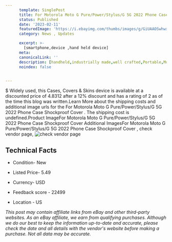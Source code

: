 ```yaml
---
      template: SinglePost
      title: For Motorola Moto G Pure/Power/Stylus/G 5G 2022 Phone Case Shockproof Cover 
      status: Published
      date: '2023-02-11'
      featuredImage: 'https://i.ebayimg.com/thumbs/images/g/GiUAAOSwhwxiwp1t/s-l225.jpg'
      category: News , Updates

      excerpt: >-
        [smartphone,device ,hand held device]
      meta:
      canonicalLink: ''
      description: [handheld,industrially made,well crafted,Portable,Mobile,Compact,Convenient,Lightweight,Maneuverable,Man-portable,Miniature,Carriable,Hand-held,Light,Holdable,Transportable,Mobile device,Pocket-sized,On-the-go,Wireless,Cordless,Compact size,Convenient size, smartphone,device ,hand held device]
      noindex: false

        
---
```

$
    Widely used, this Cases, Covers & Skins device is available at a discounted price of 4.8312 after a 12% discount and has a rating of 2 as of the time this blog was written.Learn More about the shipping costs and additional image urls for the For Motorola Moto G Pure/Power/Stylus/G 5G 2022 Phone Case Shockproof Cover . The shipping cost is undefined.Product ImageFor Motorola Moto G Pure/Power/Stylus/G 5G 2022 Phone Case Shockproof Cover Additional ImagesFor Motorola Moto G Pure/Power/Stylus/G 5G 2022 Phone Case Shockproof Cover , check vendor page, ![check vendor page](https://origin-galleryplus.ebayimg.com/ws/web/144634732426_2_0_1/225x225.jpg,https://origin-galleryplus.ebayimg.com/ws/web/144634732426_3_0_1/225x225.jpg,https://origin-galleryplus.ebayimg.com/ws/web/144634732426_4_0_1/225x225.jpg,https://origin-galleryplus.ebayimg.com/ws/web/144634732426_5_0_1/225x225.jpg,https://origin-galleryplus.ebayimg.com/ws/web/144634732426_6_0_1/225x225.jpg,https://origin-galleryplus.ebayimg.com/ws/web/144634732426_7_0_1/225x225.jpg,https://origin-galleryplus.ebayimg.com/ws/web/144634732426_8_0_1/225x225.jpg,https://origin-galleryplus.ebayimg.com/ws/web/144634732426_9_0_1/225x225.jpg,https://origin-galleryplus.ebayimg.com/ws/web/144634732426_10_0_1/225x225.jpg,https://origin-galleryplus.ebayimg.com/ws/web/144634732426_11_0_1/225x225.jpg)
    
    

 ## Technical Facts 



     
      

 - Condition- New 


      

 - Listed Price- 5.49 


      

 - Currency- USD 


      

 - Feedback score - 22499 


      

 - Location - US 


      
      

 *_This post may contain affiliate links from eBay and other third-party websites. As an eBay affiliate, we earn from qualifying purchases. Although we do our best to keep the information up-to-date and accurate, please check the date and all details with the vendor's website before making a purchase. Not all data may be accurate._*



    
    
    
    
    
